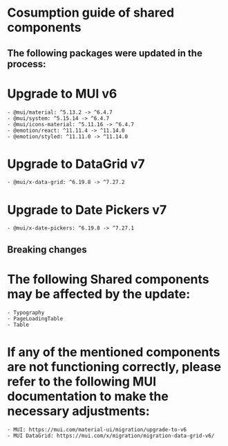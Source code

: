 # Cosumption guide of shared components

## The following packages were updated in the process:

# Upgrade to MUI v6

    - @mui/material: ^5.13.2 -> ^6.4.7
    - @mui/system: ^5.15.14 -> ^6.4.7
    - @mui/icons-material: ^5.11.16 -> ^6.4.7
    - @emotion/react: ^11.11.4 -> ^11.14.0
    - @emotion/styled: ^11.11.0 -> ^11.14.0

# Upgrade to DataGrid v7

    - @mui/x-data-grid: ^6.19.8 -> ^7.27.2

# Upgrade to Date Pickers v7

    - @mui/x-date-pickers: ^6.19.8 -> ^7.27.1

## Breaking changes

# The following Shared components may be affected by the update:

    - Typography
    - PageLoadingTable
    - Table

# If any of the mentioned components are not functioning correctly, please refer to the following MUI documentation to make the necessary adjustments:

    - MUI: https://mui.com/material-ui/migration/upgrade-to-v6
    - MUI DataGrid: https://mui.com/x/migration/migration-data-grid-v6/

